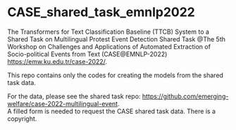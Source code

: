 # CASE_shared_task_emnlp2022
The Transformers for Text Classification Baseline (TTCB) System to a Shared Task on Multilingual Protest Event Detection Shared Task
@The 5th Workshop on Challenges and Applications of Automated Extraction of Socio-political Events from Text (CASE@EMNLP-2022) 
https://emw.ku.edu.tr/case-2022/.

This repo contains only the codes for creating the models from the shared task data.

For the data, please see the shared task repo: https://github.com/emerging-welfare/case-2022-multilingual-event. <br/>
A filled form is needed to request the CASE shared task data. There is a copyright. 
